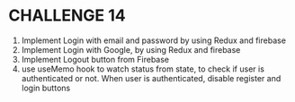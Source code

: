 # CHALLENGE 14
1. Implement Login with email and password by using Redux and firebase
2. Implement Login with Google, by using Redux and firebase
3. Implement Logout button from Firebase
4. use useMemo hook to watch status from state, to check if user is authenticated or not. When user is authenticated, disable register and login buttons
